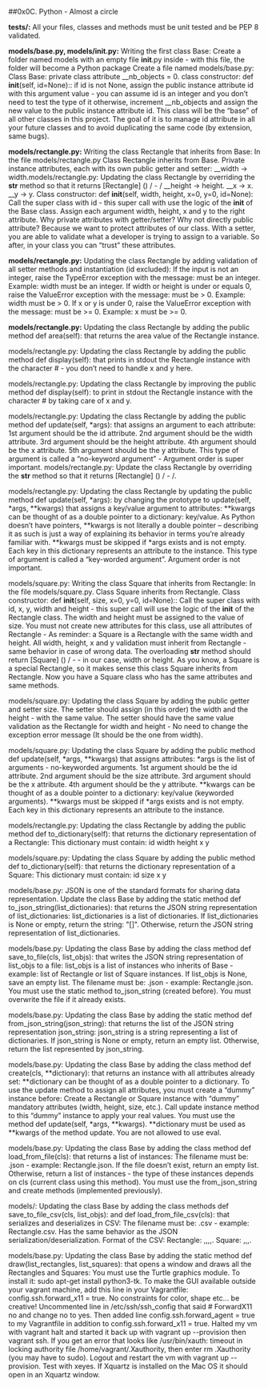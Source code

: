 ##0x0C. Python - Almost a circle


**tests/:** All your files, classes and methods must be unit tested and be PEP 8 validated.


**models/base.py, models/__init__.py:** Writing the first class Base:
Create a folder named models with an empty file __init__.py inside - with this file, the folder will become a Python package
Create a file named models/base.py:
Class Base:
private class attribute __nb_objects = 0.
class constructor: def __init__(self, id=None)::
if id is not None, assign the public instance attribute id with this argument value - you can assume id is an integer and you don’t need to test the type of it
otherwise, increment __nb_objects and assign the new value to the public instance attribute id.
This class will be the “base” of all other classes in this project. The goal of it is to manage id attribute in all your future classes and to avoid duplicating the same code (by extension, same bugs).


**models/rectangle.py:** Writing the class Rectangle that inherits from Base:
In the file models/rectangle.py
Class Rectangle inherits from Base.
Private instance attributes, each with its own public getter and setter:
__width -> width.models/rectangle.py: Updating the class Rectangle by overriding the __str__ method so that it returns [Rectangle] (<id>) <x>/<y> - <width>/<height>
__height -> height.
__x -> x.
__y -> y.
Class constructor: def __init__(self, width, height, x=0, y=0, id=None):
Call the super class with id - this super call with use the logic of the __init__ of the Base class.
Assign each argument width, height, x and y to the right attribute.
Why private attributes with getter/setter? Why not directly public attribute?
Because we want to protect attributes of our class. With a setter, you are able to validate what a developer is trying to assign to a variable. So after, in your class you can “trust” these attributes.


**models/rectangle.py:** Updating the class Rectangle by adding validation of all setter methods and instantiation (id excluded):
If the input is not an integer, raise the TypeError exception with the message: <name of the attribute> must be an integer. Example: width must be an integer.
If width or height is under or equals 0, raise the ValueError exception with the message: <name of the attribute> must be > 0. Example: width must be > 0.
If x or y is under 0, raise the ValueError exception with the message: <name of the attribute> must be >= 0. Example: x must be >= 0.


**models/rectangle.py:** Updating the class Rectangle by adding the public method def area(self): that returns the area value of the Rectangle instance.


models/rectangle.py: Updating the class Rectangle by adding the public method def display(self): that prints in stdout the Rectangle instance with the character # - you don’t need to handle x and y here.


models/rectangle.py: Updating the class Rectangle by improving the public method def display(self): to print in stdout the Rectangle instance with the character # by taking care of x and y.


models/rectangle.py: Updating the class Rectangle by adding the public method def update(self, *args): that assigns an argument to each attribute:
1st argument should be the id attribute.
2nd argument should be the width attribute.
3rd argument should be the height attribute.
4th argument should be the x attribute.
5th argument should be the y attribute.
This type of argument is called a “no-keyword argument” - Argument order is super important.
models/rectangle.py: Update the class Rectangle by overriding the __str__ method so that it returns [Rectangle] (<id>) <x>/<y> - <width>/<height>.


models/rectangle.py: Updating the class Rectangle by updating the public method def update(self, *args): by changing the prototype to update(self, *args, **kwargs) that assigns a key/value argument to attributes:
**kwargs can be thought of as a double pointer to a dictionary: key/value.
As Python doesn’t have pointers, **kwargs is not literally a double pointer – describing it as such is just a way of explaining its behavior in terms you’re already familiar with.
**kwargs must be skipped if *args exists and is not empty.
Each key in this dictionary represents an attribute to the instance.
This type of argument is called a “key-worded argument”. Argument order is not important.


models/square.py: Writing the class Square that inherits from Rectangle:
In the file models/square.py.
Class Square inherits from Rectangle.
Class constructor: def __init__(self, size, x=0, y=0, id=None)::
Call the super class with id, x, y, width and height - this super call will use the logic of the __init__ of the Rectangle class. The width and height must be assigned to the value of size.
You must not create new attributes for this class, use all attributes of Rectangle - As reminder: a Square is a Rectangle with the same width and height.
All width, height, x and y validation must inherit from Rectangle - same behavior in case of wrong data.
The overloading __str__ method should return [Square] (<id>) <x>/<y> - <size> - in our case, width or height.
As you know, a Square is a special Rectangle, so it makes sense this class Square inherits from Rectangle. Now you have a Square class who has the same attributes and same methods.


models/square.py: Updating the class Square by adding the public getter and setter size.
The setter should assign (in this order) the width and the height - with the same value.
The setter should have the same value validation as the Rectangle for width and height - No need to change the exception error message (It should be the one from width).


models/square.py: Updating the class Square by adding the public method def update(self, *args, **kwargs) that assigns attributes:
*args is the list of arguments - no-keyworded arguments.
1st argument should be the id attribute.
2nd argument should be the size attribute.
3rd argument should be the x attribute.
4th argument should be the y attribute.
**kwargs can be thought of as a double pointer to a dictionary: key/value (keyworded arguments).
**kwargs must be skipped if *args exists and is not empty.
Each key in this dictionary represents an attribute to the instance.


models/rectangle.py: Updating the class Rectangle by adding the public method def to_dictionary(self): that returns the dictionary representation of a Rectangle:
This dictionary must contain:
id
width
height
x
y


models/square.py: Updating the class Square by adding the public method def to_dictionary(self): that returns the dictionary representation of a Square:
This dictionary must contain:
id
size
x
y


models/base.py: JSON is one of the standard formats for sharing data representation.
Update the class Base by adding the static method def to_json_string(list_dictionaries): that returns the JSON string representation of list_dictionaries:
list_dictionaries is a list of dictionaries.
If list_dictionaries is None or empty, return the string: "[]".
Otherwise, return the JSON string representation of list_dictionaries.


models/base.py: Updating the class Base by adding the class method def save_to_file(cls, list_objs): that writes the JSON string representation of list_objs to a file:
list_objs is a list of instances who inherits of Base - example: list of Rectangle or list of Square instances.
If list_objs is None, save an empty list.
The filename must be: <Class name>.json - example: Rectangle.json.
You must use the static method to_json_string (created before).
You must overwrite the file if it already exists.


models/base.py: Updating the class Base by adding the static method def from_json_string(json_string): that returns the list of the JSON string representation json_string:
json_string is a string representing a list of dictionaries.
If json_string is None or empty, return an empty list.
Otherwise, return the list represented by json_string.


models/base.py: Updating the class Base by adding the class method def create(cls, **dictionary): that returns an instance with all attributes already set:
**dictionary can be thought of as a double pointer to a dictionary.
To use the update method to assign all attributes, you must create a “dummy” instance before:
Create a Rectangle or Square instance with “dummy” mandatory attributes (width, height, size, etc.).
Call update instance method to this “dummy” instance to apply your real values.
You must use the method def update(self, *args, **kwargs).
**dictionary must be used as **kwargs of the method update.
You are not allowed to use eval.


models/base.py: Updating the class Base by adding the class method def load_from_file(cls): that returns a list of instances:
The filename must be: <Class name>.json - example: Rectangle.json.
If the file doesn’t exist, return an empty list.
Otherwise, return a list of instances - the type of these instances depends on cls (current class using this method).
You must use the from_json_string and create methods (implemented previously).


models/: Updating the class Base by adding the class methods def save_to_file_csv(cls, list_objs): and def load_from_file_csv(cls): that serializes and deserializes in CSV:
The filename must be: <Class name>.csv - example: Rectangle.csv.
Has the same behavior as the JSON serialization/deserialization.
Format of the CSV:
Rectangle: <id>,<width>,<height>,<x>,<y>.
Square: <id>,<size>,<x>,<y>.


models/base.py: Updating the class Base by adding the static method def draw(list_rectangles, list_squares): that opens a window and draws all the Rectangles and Squares:
You must use the Turtle graphics module.
To install it: sudo apt-get install python3-tk.
To make the GUI available outside your vagrant machine, add this line in your Vagrantfile: config.ssh.forward_x11 = true.
No constraints for color, shape etc… be creative!
Uncommented line in /etc/ssh/ssh_config that said # ForwardX11 no and change no to yes.
Then added line config.ssh.forward_agent = true to my Vagrantfile in addition to config.ssh.forward_x11 = true.
Halted my vm with vagrant halt and started it back up with vagrant up --provision then vagrant ssh.
If you get an error that looks like /usr/bin/xauth: timeout in locking authority file /home/vagrant/.Xauthority, then enter rm .Xauthority (you may have to sudo).
Logout and restart the vm with vagrant up --provision.
Test with xeyes. If Xquartz is installed on the Mac OS it should open in an Xquartz window.
